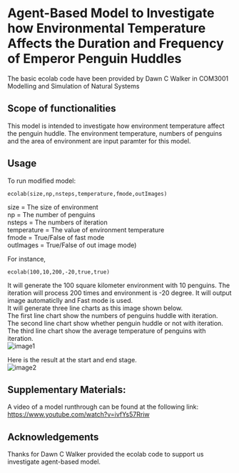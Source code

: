 #  Agent-Based Model to Investigate how Environmental Temperature Affects the Duration and Frequency of Emperor Penguin Huddles <br/>
The basic ecolab code have been provided by Dawn C Walker in COM3001 Modelling and Simulation of Natural Systems<br/>

## Scope of functionalities 
This model is intended to investigate how environment temperature affect the penguin huddle. The environment temperature, numbers of penguins and the area of environment are input paramter for this model.

## Usage
To run modified model:<br/>

```
ecolab(size,np,nsteps,temperature,fmode,outImages)
```
size = The size of environment<br/> 
np = The number of penguins<br/> 
nsteps = The numbers of iteration<br/> 
temperature = The value of environment temperature<br/> 
fmode = True/False of fast mode<br/> 
outImages = True/False of out image mode)

For instance,
```
ecolab(100,10,200,-20,true,true)
```
It will generate the 100 square kilometer environment with 10 penguins. The iteration will process 200 times and environment is -20 degree. It will output image automaticlly and Fast mode is used.<br/>
It will generate three line charts as this image shown below.<br/> 
The first line chart show the numbers of penguins huddle with iteration.<br/> 
The second line chart show whether penguin huddle or not with iteration.<br/> 
The third line chart show the average temperature of penguins with iteration.<br/> 
![image1](https://user-images.githubusercontent.com/57352059/112484114-9f3ae980-8db4-11eb-8569-74a7e36ea0ad.png)

Here is the result at the start and end stage.<br/>
![image2](https://user-images.githubusercontent.com/57352059/112485110-87179a00-8db5-11eb-9aa6-411e1ea2d754.png)

## Supplementary Materials:
A video of a model runthrough can be found at the following link: https://www.youtube.com/watch?v=ivfYs57Rriw

## Acknowledgements
Thanks for Dawn C Walker provided the ecolab code to support us investigate agent-based model.
